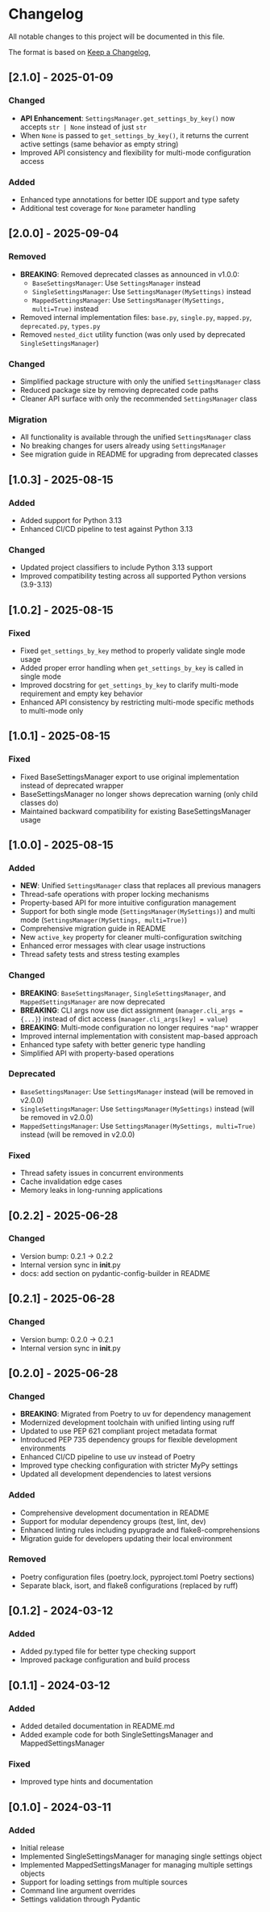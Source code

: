 # Changelog

All notable changes to this project will be documented in this file.

The format is based on [Keep a Changelog](https://keepachangelog.com/en/1.0.0/),

## [2.1.0] - 2025-01-09

### Changed
- **API Enhancement**: `SettingsManager.get_settings_by_key()` now accepts `str | None` instead of just `str`
- When `None` is passed to `get_settings_by_key()`, it returns the current active settings (same behavior as empty string)
- Improved API consistency and flexibility for multi-mode configuration access

### Added
- Enhanced type annotations for better IDE support and type safety
- Additional test coverage for `None` parameter handling

## [2.0.0] - 2025-09-04

### Removed
- **BREAKING**: Removed deprecated classes as announced in v1.0.0:
  - `BaseSettingsManager`: Use `SettingsManager` instead
  - `SingleSettingsManager`: Use `SettingsManager(MySettings)` instead  
  - `MappedSettingsManager`: Use `SettingsManager(MySettings, multi=True)` instead
- Removed internal implementation files: `base.py`, `single.py`, `mapped.py`, `deprecated.py`, `types.py`
- Removed `nested_dict` utility function (was only used by deprecated `SingleSettingsManager`)

### Changed
- Simplified package structure with only the unified `SettingsManager` class
- Reduced package size by removing deprecated code paths
- Cleaner API surface with only the recommended `SettingsManager` class

### Migration
- All functionality is available through the unified `SettingsManager` class
- No breaking changes for users already using `SettingsManager`
- See migration guide in README for upgrading from deprecated classes

## [1.0.3] - 2025-08-15

### Added
- Added support for Python 3.13
- Enhanced CI/CD pipeline to test against Python 3.13

### Changed
- Updated project classifiers to include Python 3.13 support
- Improved compatibility testing across all supported Python versions (3.9-3.13)

## [1.0.2] - 2025-08-15

### Fixed
- Fixed `get_settings_by_key` method to properly validate single mode usage
- Added proper error handling when `get_settings_by_key` is called in single mode
- Improved docstring for `get_settings_by_key` to clarify multi-mode requirement and empty key behavior
- Enhanced API consistency by restricting multi-mode specific methods to multi-mode only

## [1.0.1] - 2025-08-15

### Fixed
- Fixed BaseSettingsManager export to use original implementation instead of deprecated wrapper
- BaseSettingsManager no longer shows deprecation warning (only child classes do)
- Maintained backward compatibility for existing BaseSettingsManager usage

## [1.0.0] - 2025-08-15

### Added
- **NEW**: Unified `SettingsManager` class that replaces all previous managers
- Thread-safe operations with proper locking mechanisms
- Property-based API for more intuitive configuration management
- Support for both single mode (`SettingsManager(MySettings)`) and multi mode (`SettingsManager(MySettings, multi=True)`)
- Comprehensive migration guide in README
- New `active_key` property for cleaner multi-configuration switching
- Enhanced error messages with clear usage instructions
- Thread safety tests and stress testing examples

### Changed
- **BREAKING**: `BaseSettingsManager`, `SingleSettingsManager`, and `MappedSettingsManager` are now deprecated
- **BREAKING**: CLI args now use dict assignment (`manager.cli_args = {...}`) instead of dict access (`manager.cli_args[key] = value`)
- **BREAKING**: Multi-mode configuration no longer requires `"map"` wrapper
- Improved internal implementation with consistent map-based approach
- Enhanced type safety with better generic type handling
- Simplified API with property-based operations

### Deprecated
- `BaseSettingsManager`: Use `SettingsManager` instead (will be removed in v2.0.0)
- `SingleSettingsManager`: Use `SettingsManager(MySettings)` instead (will be removed in v2.0.0)
- `MappedSettingsManager`: Use `SettingsManager(MySettings, multi=True)` instead (will be removed in v2.0.0)

### Fixed
- Thread safety issues in concurrent environments
- Cache invalidation edge cases
- Memory leaks in long-running applications

## [0.2.2] - 2025-06-28

### Changed
- Version bump: 0.2.1 → 0.2.2
- Internal version sync in __init__.py
- docs: add section on pydantic-config-builder in README


## [0.2.1] - 2025-06-28

### Changed
- Version bump: 0.2.0 → 0.2.1
- Internal version sync in __init__.py

## [0.2.0] - 2025-06-28

### Changed
- **BREAKING**: Migrated from Poetry to uv for dependency management
- Modernized development toolchain with unified linting using ruff
- Updated to use PEP 621 compliant project metadata format
- Introduced PEP 735 dependency groups for flexible development environments
- Enhanced CI/CD pipeline to use uv instead of Poetry
- Improved type checking configuration with stricter MyPy settings
- Updated all development dependencies to latest versions

### Added
- Comprehensive development documentation in README
- Support for modular dependency groups (test, lint, dev)
- Enhanced linting rules including pyupgrade and flake8-comprehensions
- Migration guide for developers updating their local environment

### Removed
- Poetry configuration files (poetry.lock, pyproject.toml Poetry sections)
- Separate black, isort, and flake8 configurations (replaced by ruff)

## [0.1.2] - 2024-03-12

### Added
- Added py.typed file for better type checking support
- Improved package configuration and build process

## [0.1.1] - 2024-03-12

### Added
- Added detailed documentation in README.md
- Added example code for both SingleSettingsManager and MappedSettingsManager

### Fixed
- Improved type hints and documentation

## [0.1.0] - 2024-03-11

### Added
- Initial release
- Implemented SingleSettingsManager for managing single settings object
- Implemented MappedSettingsManager for managing multiple settings objects
- Support for loading settings from multiple sources
- Command line argument overrides
- Settings validation through Pydantic
